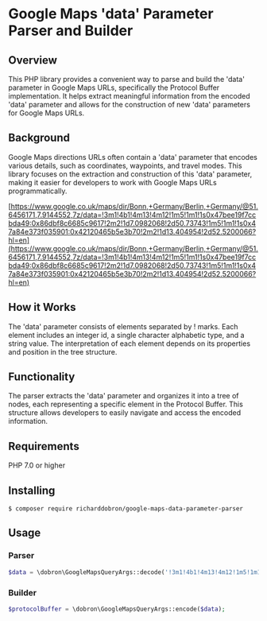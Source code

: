 # Google Maps 'data' Parameter Parser and Builder

## Overview
This PHP library provides a convenient way to parse and build the 'data' parameter in Google Maps URLs, specifically the Protocol Buffer implementation. It helps extract meaningful information from the encoded 'data' parameter and allows for the construction of new 'data' parameters for Google Maps URLs.

## Background

Google Maps directions URLs often contain a 'data' parameter that encodes various details, such as coordinates, waypoints, and travel modes. This library focuses on the extraction and construction of this 'data' parameter, making it easier for developers to work with Google Maps URLs programmatically.

[https://www.google.co.uk/maps/dir/Bonn,+Germany/Berlin,+Germany/@51.6456171,7.9144552,7z/data=!3m1!4b1!4m13!4m12!1m5!1m1!1s0x47bee19f7ccbda49:0x86dbf8c6685c9617!2m2!1d7.0982068!2d50.73743!1m5!1m1!1s0x47a84e373f035901:0x42120465b5e3b70!2m2!1d13.404954!2d52.5200066?hl=en](https://www.google.co.uk/maps/dir/Bonn,+Germany/Berlin,+Germany/@51.6456171,7.9144552,7z/data=!3m1!4b1!4m13!4m12!1m5!1m1!1s0x47bee19f7ccbda49:0x86dbf8c6685c9617!2m2!1d7.0982068!2d50.73743!1m5!1m1!1s0x47a84e373f035901:0x42120465b5e3b70!2m2!1d13.404954!2d52.5200066?hl=en)

## How it Works
The 'data' parameter consists of elements separated by ! marks. Each element includes an integer id, a single character alphabetic type, and a string value. The interpretation of each element depends on its properties and position in the tree structure.

## Functionality
The parser extracts the 'data' parameter and organizes it into a tree of nodes, each representing a specific element in the Protocol Buffer. This structure allows developers to easily navigate and access the encoded information.

## Requirements
PHP 7.0 or higher

## Installing

```shell
$ composer require richarddobron/google-maps-data-parameter-parser
```

## Usage

### Parser
```php
$data = \dobron\GoogleMapsQueryArgs::decode('!3m1!4b1!4m13!4m12!1m5!1m1!1s0x47bee19f7ccbda49:0x86dbf8c6685c9617!2m2!1d7.0982068!2d50.73743!1m5!1m1!1s0x47a84e373f035901:0x42120465b5e3b70!2m2!1d13.404954!2d52.5200066');
```

### Builder
```php
$protocolBuffer = \dobron\GoogleMapsQueryArgs::encode($data);
```
